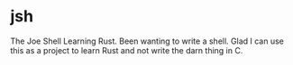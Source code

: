 # jsh

The Joe Shell
Learning Rust. Been wanting to write a shell. Glad I can use this as a project to learn Rust and not write the darn thing in C.
